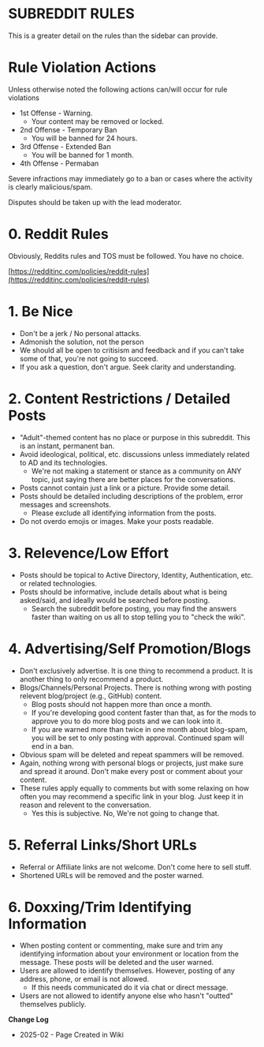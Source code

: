 # SUBREDDIT RULES

This is a greater detail on the rules than the sidebar can provide.

# Rule Violation Actions

Unless otherwise noted the following actions can/will occur for rule violations

* 1st Offense - Warning.
   * Your content may be removed or locked.
* 2nd Offense - Temporary Ban
   * You will be banned for 24 hours.
* 3rd Offense - Extended Ban
   * You will be banned for 1 month.
* 4th Offense - Permaban

Severe infractions may immediately go to a ban or cases where the activity is clearly malicious/spam.

Disputes should be taken up with the lead moderator.

# 0. Reddit Rules

Obviously, Reddits rules and TOS must be followed. You have no choice.

[https://redditinc.com/policies/reddit-rules](https://redditinc.com/policies/reddit-rules)

# 1. Be Nice

* Don't be a jerk / No personal attacks.
* Admonish the solution, not the person
* We should all be open to critisism and feedback and if you can't take some of that, you're not going to succeed.
* If you ask a question, don't argue. Seek clarity and understanding.

# 2. Content Restrictions / Detailed Posts

* "Adult"-themed content has no place or purpose in this subreddit. This is an instant, permanent ban.
* Avoid ideological, political, etc. discussions unless immediately related to AD and its technologies.
   * We're not making a statement or stance as a community on ANY topic, just saying there are better places for the conversations.
* Posts cannot contain just a link or a picture. Provide some detail.
* Posts should be detailed including descriptions of the problem, error messages and screenshots.
   * Please exclude all identifying information from the posts.
* Do not overdo emojis or images. Make your posts readable.

# 3. Relevence/Low Effort

* Posts should be topical to Active Directory, Identity, Authentication, etc. or related technologies.
* Posts should be informative, include details about what is being asked/said, and ideally would be searched before posting.
   * Search the subreddit before posting, you may find the answers faster than waiting on us all to stop telling you to "check the wiki".

# 4. Advertising/Self Promotion/Blogs

* Don't exclusively advertise. It is one thing to recommend a product. It is another thing to only recommend a product.
* Blogs/Channels/Personal Projects. There is nothing wrong with posting relevent blog/project (e.g., GitHub) content.
   * Blog posts should not happen more than once a month.
   * If you're developing good content faster than that, as for the mods to approve you to do more blog posts and we can look into it.
   * If you are warned more than twice in one month about blog-spam, you will be set to only posting with approval. Continued spam will end in a ban.
* Obvious spam will be deleted and repeat spammers will be removed.
* Again, nothing wrong with personal blogs or projects, just make sure and spread it around. Don't make every post or comment about your content.
* These rules apply equally to comments but with some relaxing on how often you may recommend a specific link in your blog. Just keep it in reason and relevent to the conversation.
   * Yes this is subjective. No, We're not going to change that.

# 5. Referral Links/Short URLs

* Referral or Affiliate links are not welcome. Don't come here to sell stuff.
* Shortened URLs will be removed and the poster warned.

# 6. Doxxing/Trim Identifying Information

* When posting content or commenting, make sure and trim any identifying information about your environment or location from the message. These posts will be deleted and the user warned.
* Users are allowed to identify themselves. However, posting of any address, phone, or email is not allowed.
   * If this needs communicated do it via chat or direct message.
* Users are not allowed to identify anyone else who hasn't "outted" themselves publicly.

**Change Log**

* 2025-02 - Page Created in Wiki

